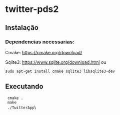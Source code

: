 # twitter-pds2

## Instalação
### Dependencias necessarias:

Cmake: https://cmake.org/download/

Sqlite3: https://www.sqlite.org/download.html ou

```sudo apt-get install cmake sqlite3 libsqlite3-dev```

## Executando
``` cmake .```\
``` make```\
``` ./TwitterApp```\


